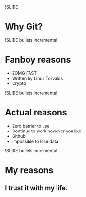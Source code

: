 !SLIDE
# Why Git? #

!SLIDE bullets incremental
# Fanboy reasons #
* ZOMG FAST
* Written by Linus Torvalds
* Crypto

!SLIDE bullets incremental
# Actual reasons #
* Zero barrier to use
* Continue to work however you like
* Github
* Impossible to lose data

!SLIDE bullets incremental
# My reasons #
## I trust it with my life. ##

